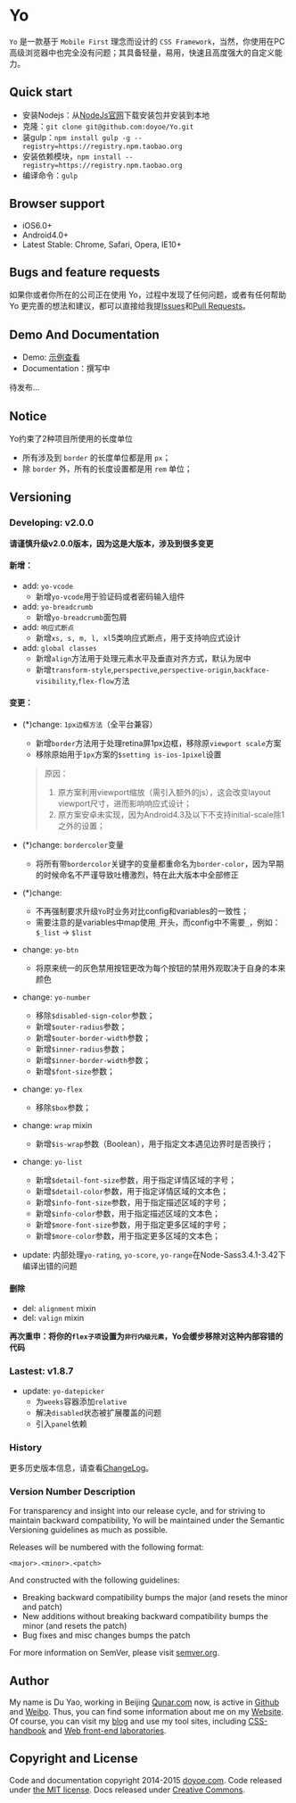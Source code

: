 # Yo

`Yo` 是一款基于 `Mobile First` 理念而设计的 `CSS Framework`，当然，你使用在PC高级浏览器中也完全没有问题；其具备轻量，易用，快速且高度强大的自定义能力。


## Quick start

* 安装Nodejs：从[NodeJs官网](http://nodejs.org)下载安装包并安装到本地
* 克隆：`git clone git@github.com:doyoe/Yo.git`
* 装gulp：`npm install gulp -g --registry=https://registry.npm.taobao.org`
* 安装依赖模块，`npm install --registry=https://registry.npm.taobao.org`
* 编译命令：`gulp`


## Browser support

* iOS6.0+
* Android4.0+
* Latest Stable: Chrome, Safari, Opera, IE10+


## Bugs and feature requests

如果你或者你所在的公司正在使用 Yo，过程中发现了任何问题，或者有任何帮助 Yo 更完善的想法和建议，都可以直接给我提[Issues](https://github.com/doyoe/Yo/issues/new)和[Pull Requests](https://github.com/doyoe/Yo/pulls)。


## Demo And Documentation

* Demo: [示例查看](http://doyoe.github.io/Yo/demo/)
* Documentation：撰写中

待发布...

## Notice

Yo约束了2种项目所使用的长度单位

* 所有涉及到 `border` 的长度单位都是用 `px`；
* 除 `border` 外，所有的长度设置都是用 `rem` 单位；

## Versioning

### Developing: v2.0.0

**请谨慎升级v2.0.0版本，因为这是大版本，涉及到很多变更**

#### 新增：
* add: `yo-vcode`
    - 新增`yo-vcode`用于验证码或者密码输入组件
* add: `yo-breadcrumb`
    - 新增`yo-breadcrumb`面包屑
* add: `响应式断点`
    - 新增`xs, s, m, l, xl`5类响应式断点，用于支持响应式设计
* add: `global classes`
    - 新增`align`方法用于处理元素水平及垂直对齐方式，默认为居中
    - 新增`transform-style`,`perspective`,`perspective-origin`,`backface-visibility`,`flex-flow`方法

#### 变更：
* (*)change: `1px边框方法`（全平台兼容）
    - 新增`border`方法用于处理retina屏1px边框，移除原`viewport scale`方案
    - 移除原始用于`1px`方案的`$setting is-ios-1pixel`设置

    > 原因：
    >
    > 1. 原方案利用viewport缩放（需引入额外的js），这会改变layout viewport尺寸，进而影响响应式设计；
    > 2. 原方案安卓未实现，因为Android4.3及以下不支持initial-scale除1之外的设置；
* (*)change: `bordercolor`变量
    - 将所有带`bordercolor`关键字的变量都重命名为`border-color`，因为早期的时候命名不严谨导致吐槽激烈，特在此大版本中全部修正
* (*)change:
    - 不再强制要求升级`Yo`时业务对比config和variables的一致性；
    - 需要注意的是variables中map使用`_`开头，而config中不需要`_`，例如：`$_list` -> `$list`
* change: `yo-btn`
    - 将原来统一的灰色禁用按钮更改为每个按钮的禁用外观取决于自身的本来颜色
* change: `yo-number`
    - 移除`$disabled-sign-color`参数；
    - 新增`$outer-radius`参数；
    - 新增`$outer-border-width`参数；
    - 新增`$inner-radius`参数；
    - 新增`$inner-border-width`参数；
    - 新增`$font-size`参数；
* change: `yo-flex`
    - 移除`$box`参数；
* change: `wrap` mixin
    - 新增`$is-wrap`参数（Boolean），用于指定文本遇见边界时是否换行；
* change: `yo-list`
    - 新增`$detail-font-size`参数，用于指定详情区域的字号；
    - 新增`$detail-color`参数，用于指定详情区域的文本色；
    - 新增`$info-font-size`参数，用于指定描述区域的字号；
    - 新增`$info-color`参数，用于指定描述区域的文本色；
    - 新增`$more-font-size`参数，用于指定更多区域的字号；
    - 新增`$more-color`参数，用于指定更多区域的文本色；
* update: 内部处理`yo-rating`, `yo-score`, `yo-range`在Node-Sass3.4.1-3.42下编译出错的问题

#### 删除
* del: `alignment` mixin
* del: `valign` mixin

**再次重申：将你的`flex子项`设置为`非行内级元素`，Yo会缓步移除对这种内部容错的代码**

### Lastest: v1.8.7

* update: `yo-datepicker`
    - 为`weeks`容器添加`relative`
    - 解决`disabled`状态被扩展覆盖的问题
    - 引入`panel`依赖


### History

更多历史版本信息，请查看[ChangeLog](changelog.md)。


### Version Number Description

For transparency and insight into our release cycle, and for striving to maintain backward compatibility, Yo will be maintained under the Semantic Versioning guidelines as much as possible.

Releases will be numbered with the following format:

`<major>.<minor>.<patch>`

And constructed with the following guidelines:

* Breaking backward compatibility bumps the major (and resets the minor and patch)
* New additions without breaking backward compatibility bumps the minor (and resets the patch)
* Bug fixes and misc changes bumps the patch

For more information on SemVer, please visit [semver.org](http://semver.org/).


## Author

My name is Du Yao, working in Beijing [Qunar.com](http://www.qunar.com) now, is active in [Github](https://github.com/doyoe) and [Weibo](http://weibo.com/doyoe). Thus, you can find some information about me on my [Website](http://www.doyoe.com). Of course, you can visit my [blog](http://blog.doyoe.com) and use my tool sites, including [CSS-handbook](http://css.doyoe.com) and [Web front-end laboratories](http://demo.doyoe.com).


## Copyright and License

Code and documentation copyright 2014-2015 [doyoe.com](http://www.doyoe.com). Code released under [the MIT license](http://opensource.org/licenses/MIT). Docs released under [Creative Commons](http://creativecommons.org/licenses/by/4.0/).